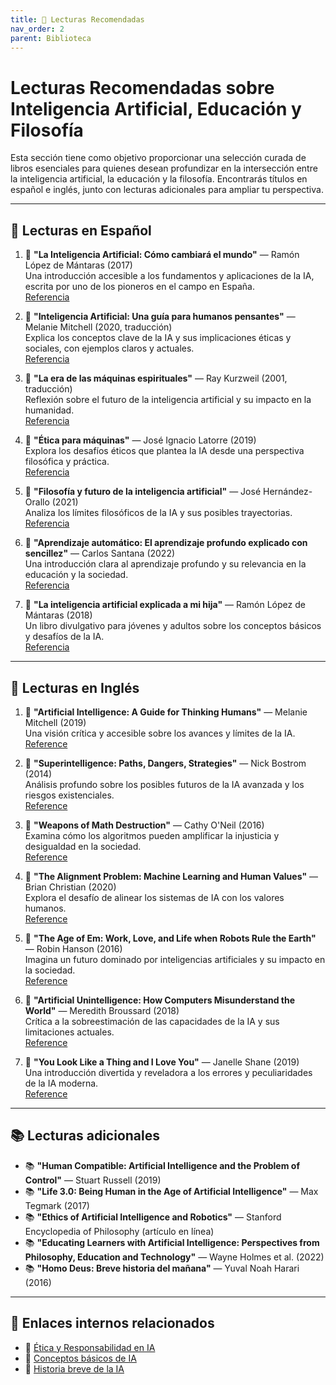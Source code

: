 ```yaml
---
title: 📘 Lecturas Recomendadas
nav_order: 2
parent: Biblioteca
---
```


# Lecturas Recomendadas sobre Inteligencia Artificial, Educación y Filosofía

Esta sección tiene como objetivo proporcionar una selección curada de libros esenciales para quienes desean profundizar en la intersección entre la inteligencia artificial, la educación y la filosofía. Encontrarás títulos en español e inglés, junto con lecturas adicionales para ampliar tu perspectiva.

---

## 📘 Lecturas en Español

1. 📘 **"La Inteligencia Artificial: Cómo cambiará el mundo"** — Ramón López de Mántaras (2017)  
   Una introducción accesible a los fundamentos y aplicaciones de la IA, escrita por uno de los pioneros en el campo en España.  
   [Referencia](https://www.alianzaeditorial.es/libro/el-libro-de/la-inteligencia-artificial-ramon-lopez-de-mantaras-9788491810646/)

2. 📘 **"Inteligencia Artificial: Una guía para humanos pensantes"** — Melanie Mitchell (2020, traducción)  
   Explica los conceptos clave de la IA y sus implicaciones éticas y sociales, con ejemplos claros y actuales.  
   [Referencia](https://www.alianzaeditorial.es/libro/alianza-ensayo/inteligencia-artificial-melanie-mitchell-9788491818437/)

3. 📘 **"La era de las máquinas espirituales"** — Ray Kurzweil (2001, traducción)  
   Reflexión sobre el futuro de la inteligencia artificial y su impacto en la humanidad.  
   [Referencia](https://www.planetadelibros.com/libro-la-era-de-las-maquinas-espirituales/124710)

4. 📘 **"Ética para máquinas"** — José Ignacio Latorre (2019)  
   Explora los desafíos éticos que plantea la IA desde una perspectiva filosófica y práctica.  
   [Referencia](https://www.arpaeditores.com/libro/etica-para-maquinas/)

5. 📘 **"Filosofía y futuro de la inteligencia artificial"** — José Hernández-Orallo (2021)  
   Analiza los límites filosóficos de la IA y sus posibles trayectorias.  
   [Referencia](https://www.trotta.es/libro/filosofia-y-futuro-de-la-inteligencia-artificial_9788498799494/)

6. 📘 **"Aprendizaje automático: El aprendizaje profundo explicado con sencillez"** — Carlos Santana (2022)  
   Una introducción clara al aprendizaje profundo y su relevancia en la educación y la sociedad.  
   [Referencia](https://elgatoylacaja.com.ar/aprendizaje-automatico/)

7. 📘 **"La inteligencia artificial explicada a mi hija"** — Ramón López de Mántaras (2018)  
   Un libro divulgativo para jóvenes y adultos sobre los conceptos básicos y desafíos de la IA.  
   [Referencia](https://www.planetadelibros.com/libro-la-inteligencia-artificial-explicada-a-mi-hija/247838)

---

## 📗 Lecturas en Inglés

1. 📗 **"Artificial Intelligence: A Guide for Thinking Humans"** — Melanie Mitchell (2019)  
   Una visión crítica y accesible sobre los avances y límites de la IA.  
   [Reference](https://www.penguinrandomhouse.com/books/563403/artificial-intelligence-by-melanie-mitchell/)

2. 📗 **"Superintelligence: Paths, Dangers, Strategies"** — Nick Bostrom (2014)  
   Análisis profundo sobre los posibles futuros de la IA avanzada y los riesgos existenciales.  
   [Reference](https://www.oxforduniversitypress.com/academic/product/superintelligence-9780198739838)

3. 📗 **"Weapons of Math Destruction"** — Cathy O'Neil (2016)  
   Examina cómo los algoritmos pueden amplificar la injusticia y desigualdad en la sociedad.  
   [Reference](https://weaponsofmathdestructionbook.com/)

4. 📗 **"The Alignment Problem: Machine Learning and Human Values"** — Brian Christian (2020)  
   Explora el desafío de alinear los sistemas de IA con los valores humanos.  
   [Reference](https://wwnorton.com/books/9780393635829)

5. 📗 **"The Age of Em: Work, Love, and Life when Robots Rule the Earth"** — Robin Hanson (2016)  
   Imagina un futuro dominado por inteligencias artificiales y su impacto en la sociedad.  
   [Reference](https://ageofem.com/)

6. 📗 **"Artificial Unintelligence: How Computers Misunderstand the World"** — Meredith Broussard (2018)  
   Crítica a la sobreestimación de las capacidades de la IA y sus limitaciones actuales.  
   [Reference](https://mitpress.mit.edu/9780262537018/artificial-unintelligence/)

7. 📗 **"You Look Like a Thing and I Love You"** — Janelle Shane (2019)  
   Una introducción divertida y reveladora a los errores y peculiaridades de la IA moderna.  
   [Reference](https://www.janelleshane.com/book)

---

## 📚 Lecturas adicionales

- 📚 **"Human Compatible: Artificial Intelligence and the Problem of Control"** — Stuart Russell (2019)
- 📚 **"Life 3.0: Being Human in the Age of Artificial Intelligence"** — Max Tegmark (2017)
- 📚 **"Ethics of Artificial Intelligence and Robotics"** — Stanford Encyclopedia of Philosophy (artículo en línea)
- 📚 **"Educating Learners with Artificial Intelligence: Perspectives from Philosophy, Education and Technology"** — Wayne Holmes et al. (2022)
- 📚 **"Homo Deus: Breve historia del mañana"** — Yuval Noah Harari (2016)

---

## 🔗 Enlaces internos relacionados

- 🔗 [Ética y Responsabilidad en IA](Ética-y-Responsabilidad-en-IA.md)
- 🔗 [Conceptos básicos de IA](Conceptos-basicos-IA.md)
- 🔗 [Historia breve de la IA](Historia-breve-IA.md)
